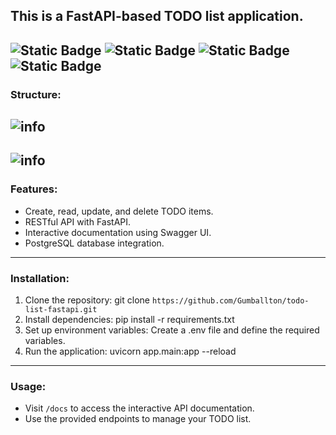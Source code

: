 ## This is a FastAPI-based TODO list application.
![Static Badge](https://img.shields.io/badge/fastapi-0.110.0-blue)
![Static Badge](https://img.shields.io/badge/psycopg2-2.9.9-blue)
![Static Badge](https://img.shields.io/badge/pydantic-2.6.4-blue)
![Static Badge](https://img.shields.io/badge/uvicorn-0.29.0-blue)
---


### Structure:
![info](https://i.imgur.com/aded72u.png)
---
![info](https://i.imgur.com/lMImmm7.png)
---
### Features:
+ Create, read, update, and delete TODO items.
+ RESTful API with FastAPI.
+ Interactive documentation using Swagger UI.
+ PostgreSQL database integration.
---
  
### Installation:
1. Clone the repository: git clone `https://github.com/Gumballton/todo-list-fastapi.git`
2. Install dependencies: pip install -r requirements.txt
3. Set up environment variables: Create a .env file and define the required variables.
4. Run the application: uvicorn app.main:app --reload
---

### Usage:
+ Visit `/docs` to access the interactive API documentation.
+ Use the provided endpoints to manage your TODO list.
  
